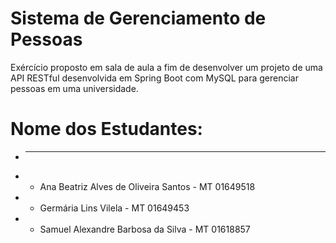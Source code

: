# Sistema de Gerenciamento de Pessoas 

Exércício proposto em sala de aula a fim de desenvolver um projeto de uma API RESTful desenvolvida em Spring Boot com MySQL para gerenciar pessoas em uma universidade.

# Nome dos Estudantes:
 * -----------------------
 * - Ana Beatriz Alves de Oliveira Santos - MT 01649518
 * - Germária Lins Vilela - MT 01649453
 * - Samuel Alexandre Barbosa da Silva - MT 01618857
